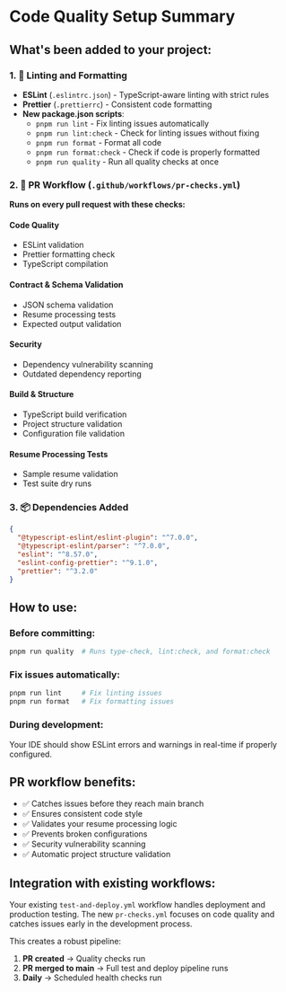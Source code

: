 # Code Quality Setup Summary

## What's been added to your project:

### 1. 🔧 Linting and Formatting

- **ESLint** (`.eslintrc.json`) - TypeScript-aware linting with strict rules
- **Prettier** (`.prettierrc`) - Consistent code formatting
- **New package.json scripts**:
  - `pnpm run lint` - Fix linting issues automatically
  - `pnpm run lint:check` - Check for linting issues without fixing
  - `pnpm run format` - Format all code
  - `pnpm run format:check` - Check if code is properly formatted
  - `pnpm run quality` - Run all quality checks at once

### 2. 🚦 PR Workflow (`.github/workflows/pr-checks.yml`)

**Runs on every pull request with these checks:**

#### Code Quality

- ESLint validation
- Prettier formatting check
- TypeScript compilation

#### Contract & Schema Validation

- JSON schema validation
- Resume processing tests
- Expected output validation

#### Security

- Dependency vulnerability scanning
- Outdated dependency reporting

#### Build & Structure

- TypeScript build verification
- Project structure validation
- Configuration file validation

#### Resume Processing Tests

- Sample resume validation
- Test suite dry runs

### 3. 📦 Dependencies Added

```json
{
  "@typescript-eslint/eslint-plugin": "^7.0.0",
  "@typescript-eslint/parser": "^7.0.0",
  "eslint": "^8.57.0",
  "eslint-config-prettier": "^9.1.0",
  "prettier": "^3.2.0"
}
```

## How to use:

### Before committing:

```bash
pnpm run quality  # Runs type-check, lint:check, and format:check
```

### Fix issues automatically:

```bash
pnpm run lint     # Fix linting issues
pnpm run format   # Fix formatting issues
```

### During development:

Your IDE should show ESLint errors and warnings in real-time if properly configured.

## PR workflow benefits:

- ✅ Catches issues before they reach main branch
- ✅ Ensures consistent code style
- ✅ Validates your resume processing logic
- ✅ Prevents broken configurations
- ✅ Security vulnerability scanning
- ✅ Automatic project structure validation

## Integration with existing workflows:

Your existing `test-and-deploy.yml` workflow handles deployment and production testing. The new `pr-checks.yml` focuses on code quality and catches issues early in the development process.

This creates a robust pipeline:

1. **PR created** → Quality checks run
2. **PR merged to main** → Full test and deploy pipeline runs
3. **Daily** → Scheduled health checks run

